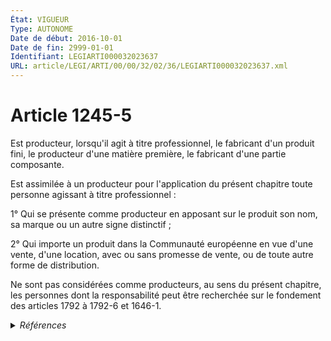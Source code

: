 ```yaml
---
État: VIGUEUR
Type: AUTONOME
Date de début: 2016-10-01
Date de fin: 2999-01-01
Identifiant: LEGIARTI000032023637
URL: article/LEGI/ARTI/00/00/32/02/36/LEGIARTI000032023637.xml
---
```


<h1>Article 1245-5</h1>

Est producteur, lorsqu'il agit à titre professionnel, le fabricant d'un produit
fini, le producteur d'une matière première, le fabricant d'une partie
composante.<br />

Est assimilée à un producteur pour l'application du présent chapitre toute
personne agissant à titre professionnel :<br />

1° Qui se présente comme producteur en apposant sur le produit son nom, sa
marque ou un autre signe distinctif ;<br />

2° Qui importe un produit dans la Communauté européenne en vue d'une vente,
d'une location, avec ou sans promesse de vente, ou de toute autre forme de
distribution.<br />

Ne sont pas considérées comme producteurs, au sens du présent chapitre, les
personnes dont la responsabilité peut être recherchée sur le fondement des
articles 1792 à 1792-6 et 1646-1.


<details>
  <summary><em>Références</em></summary>

  <h2>Articles faisant référence à l'article</h2>
  
  <ul>
    <li>
      <a href="https://legal.tricoteuses.fr//redirection/LEGIARTI000006443552?vers=git&vers=legifrance">Code civil - article 1792-6 AUTONOME VIGUEUR, en vigueur depuis le 1979-01-01</a> CITATION cible
    </li>
    <li>
      <a href="https://legal.tricoteuses.fr//redirection/LEGIARTI000049101746?vers=git&vers=legifrance">Code civil - article 1792 AUTONOME MODIFIE, en vigueur du 1967-01-04 au 1979-01-01</a> CITATION cible
    </li>
    <li>
      <a href="https://legal.tricoteuses.fr//redirection/LEGIARTI000032006591?vers=git&vers=legifrance">Ordonnance n° 2016-131 du 10 février 2016 portant réforme du droit des contrats, du régime général et de la preuve des obligations - article 2 ENTIEREMENT_MODIF</a> CREE source
    </li>
    <li>
      <a href="https://legal.tricoteuses.fr//redirection/LEGIARTI000006441992?vers=git&vers=legifrance">Code civil - article 1646-1 AUTONOME VIGUEUR, en vigueur depuis le 1979-01-01</a> CITATION cible
    </li>
    <li>
      <a href="https://legal.tricoteuses.fr//redirection/LEGIARTI000006443502?vers=git&vers=legifrance">Code civil - article 1792 AUTONOME VIGUEUR, en vigueur depuis le 1979-01-01</a> CITATION cible
    </li>
  </ul>
  
  <h2>Références faites par l'article</h2>
  
  <ul>
    <li>
      2016-02-10 CREE cible <a href="https://legal.tricoteuses.fr//redirection/LEGIARTI000032006591?vers=git&vers=legifrance">Ordonnance n° 2016-131 du 10 février 2016 portant réforme du droit des contrats, du régime général et de la preuve des obligations - article 2 ENTIEREMENT_MODIF</a>
    </li>
    <li>
      2999-01-01 CONCORDANCE source <a href="https://legal.tricoteuses.fr//redirection/LEGIARTI000032046450?vers=git&vers=legifrance">Code civil - article 1386-6 AUTONOME ABROGE, en vigueur du 2016-02-13 au 2016-10-01</a>
    </li>
    <li>
      2999-01-01 CITATION source <a href="https://legal.tricoteuses.fr//redirection/LEGIARTI000006441992?vers=git&vers=legifrance">Code civil - article 1646-1 AUTONOME VIGUEUR, en vigueur depuis le 1979-01-01</a>
    </li>
    <li>
      2999-01-01 CITATION source <a href="https://legal.tricoteuses.fr//redirection/LEGIARTI000006443502?vers=git&vers=legifrance">Code civil - article 1792 AUTONOME VIGUEUR, en vigueur depuis le 1979-01-01</a>
    </li>
    <li>
      2999-01-01 CITATION source <a href="https://legal.tricoteuses.fr//redirection/LEGIARTI000006443552?vers=git&vers=legifrance">Code civil - article 1792-6 AUTONOME VIGUEUR, en vigueur depuis le 1979-01-01</a>
    </li>
  </ul>
</details>
